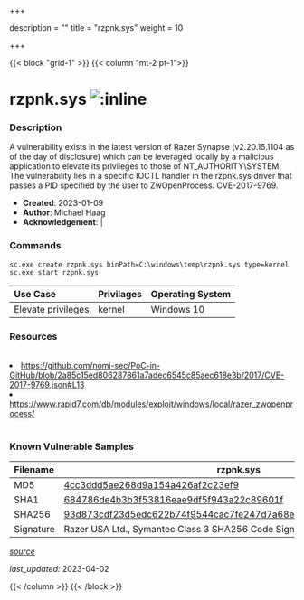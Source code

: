 +++

description = ""
title = "rzpnk.sys"
weight = 10

+++


{{< block "grid-1" >}}
{{< column "mt-2 pt-1">}}


# rzpnk.sys ![:inline](/images/twitter_verified.png) 


### Description

A vulnerability exists in the latest version of Razer Synapse (v2.20.15.1104 as of the day of disclosure) which can be leveraged locally by a malicious application to elevate its privileges to those of NT_AUTHORITY\SYSTEM. The vulnerability lies in a specific IOCTL handler in the rzpnk.sys driver that passes a PID specified by the user to ZwOpenProcess. CVE-2017-9769.

- **Created**: 2023-01-09
- **Author**: Michael Haag
- **Acknowledgement**:  | [](https://twitter.com/)

### Commands

```
sc.exe create rzpnk.sys binPath=C:\windows\temp\rzpnk.sys type=kernel
sc.exe start rzpnk.sys
```

| Use Case | Privilages | Operating System | 
|:---- | ---- | ---- |
| Elevate privileges | kernel | Windows 10 |

### Resources
<br>
<li><a href="https://github.com/nomi-sec/PoC-in-GitHub/blob/2a85c15ed806287861a7adec6545c85aec618e3b/2017/CVE-2017-9769.json#L13">https://github.com/nomi-sec/PoC-in-GitHub/blob/2a85c15ed806287861a7adec6545c85aec618e3b/2017/CVE-2017-9769.json#L13</a></li>
<li><a href="https://www.rapid7.com/db/modules/exploit/windows/local/razer_zwopenprocess/">https://www.rapid7.com/db/modules/exploit/windows/local/razer_zwopenprocess/</a></li>
<br>

### Known Vulnerable Samples

| Filename | rzpnk.sys |
|:---- | ---- | 
| MD5 | <a href="https://www.virustotal.com/gui/file/4cc3ddd5ae268d9a154a426af2c23ef9">4cc3ddd5ae268d9a154a426af2c23ef9</a> |
| SHA1 | <a href="https://www.virustotal.com/gui/file/684786de4b3b3f53816eae9df5f943a22c89601f">684786de4b3b3f53816eae9df5f943a22c89601f</a> |
| SHA256 | <a href="https://www.virustotal.com/gui/file/93d873cdf23d5edc622b74f9544cac7fe247d7a68e1e2a7bf2879fad97a3ae63">93d873cdf23d5edc622b74f9544cac7fe247d7a68e1e2a7bf2879fad97a3ae63</a> |
| Signature | Razer USA Ltd., Symantec Class 3 SHA256 Code Signing CA, VeriSign   |


[*source*](https://github.com/magicsword-io/LOLDrivers/tree/main/yaml/rzpnk.sys.yml)

*last_updated:* 2023-04-02








{{< /column >}}
{{< /block >}}
